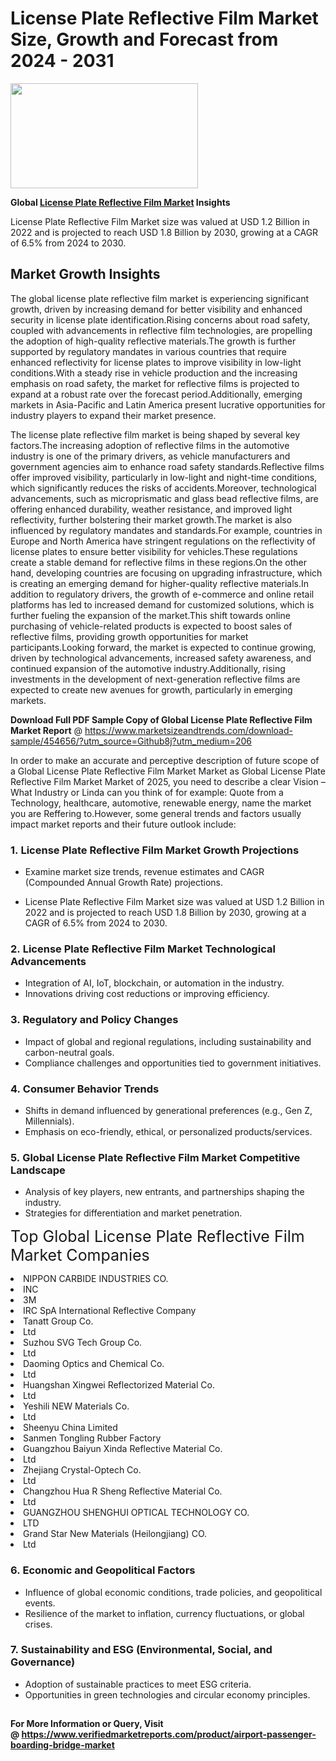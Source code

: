 <H1>License Plate Reflective Film Market Size, Growth and Forecast from 2024 - 2031</H1><img class="aligncenter size-medium wp-image-584254" src="https://thirdeyenews.in/wp-content/uploads/2024/09/Global-Market-Research-300x168.jpeg" alt="" width="300" height="168" /><p><strong>Global&nbsp;<a href="https://www.marketsizeandtrends.com/download-sample/454656/?utm_source=Github8j?utm_medium=206">License Plate Reflective Film Market</a> Insights</strong></p><p>License Plate Reflective Film Market size was valued at USD 1.2 Billion in 2022 and is projected to reach USD 1.8 Billion by 2030, growing at a CAGR of 6.5% from 2024 to 2030.</p><p><h2>Market Growth Insights</h2> <p>The global license plate reflective film market is experiencing significant growth, driven by increasing demand for better visibility and enhanced security in license plate identification.Rising concerns about road safety, coupled with advancements in reflective film technologies, are propelling the adoption of high-quality reflective materials.The growth is further supported by regulatory mandates in various countries that require enhanced reflectivity for license plates to improve visibility in low-light conditions.With a steady rise in vehicle production and the increasing emphasis on road safety, the market for reflective films is projected to expand at a robust rate over the forecast period.Additionally, emerging markets in Asia-Pacific and Latin America present lucrative opportunities for industry players to expand their market presence.</p> <p>The license plate reflective film market is being shaped by several key factors.The increasing adoption of reflective films in the automotive industry is one of the primary drivers, as vehicle manufacturers and government agencies aim to enhance road safety standards.Reflective films offer improved visibility, particularly in low-light and night-time conditions, which significantly reduces the risks of accidents.Moreover, technological advancements, such as microprismatic and glass bead reflective films, are offering enhanced durability, weather resistance, and improved light reflectivity, further bolstering their market growth.The market is also influenced by regulatory mandates and standards.For example, countries in Europe and North America have stringent regulations on the reflectivity of license plates to ensure better visibility for vehicles.These regulations create a stable demand for reflective films in these regions.On the other hand, developing countries are focusing on upgrading infrastructure, which is creating an emerging demand for higher-quality reflective materials.In addition to regulatory drivers, the growth of e-commerce and online retail platforms has led to increased demand for customized solutions, which is further fueling the expansion of the market.This shift towards online purchasing of vehicle-related products is expected to boost sales of reflective films, providing growth opportunities for market participants.Looking forward, the market is expected to continue growing, driven by technological advancements, increased safety awareness, and continued expansion of the automotive industry.Additionally, rising investments in the development of next-generation reflective films are expected to create new avenues for growth, particularly in emerging markets.</p> <p><span class=""><strong>Download Full PDF Sample Copy of Global License Plate Reflective Film Market Report</strong> @ <a href="https://www.marketsizeandtrends.com/download-sample/454656/?utm_source=Github8j?utm_medium=206" target="_blank">https://www.marketsizeandtrends.com/download-sample/454656/?utm_source=Github8j?utm_medium=206</a></span></p><p>In order to make an accurate and perceptive description of future scope of a Global&nbsp;License Plate Reflective Film Market Market as Global&nbsp;License Plate Reflective Film Market Market of 2025, you need to describe a clear Vision &ndash; What Industry or Linda can you think of for example: Quote from a Technology, healthcare, automotive, renewable energy, name the market you are Reffering to.However, some general trends and factors usually impact market reports and their future outlook include:</p><h3>1.&nbsp;<strong>License Plate Reflective Film Market Growth Projections</strong></h3><ul><li>Examine market size trends, revenue estimates and CAGR (Compounded Annual Growth Rate) projections.</li><li><p>License Plate Reflective Film Market size was valued at USD 1.2 Billion in 2022 and is projected to reach USD 1.8 Billion by 2030, growing at a CAGR of 6.5% from 2024 to 2030.</p></li></ul><h3>2.&nbsp;<strong>License Plate Reflective Film Market Technological Advancements</strong></h3><ul><li>Integration of AI, IoT, blockchain, or automation in the industry.</li><li>Innovations driving cost reductions or improving efficiency.</li></ul><h3>3.&nbsp;<strong>Regulatory and Policy Changes</strong></h3><ul><li>Impact of global and regional regulations, including sustainability and carbon-neutral goals.</li><li>Compliance challenges and opportunities tied to government initiatives.</li></ul><h3>4.&nbsp;<strong>Consumer Behavior Trends</strong></h3><ul><li>Shifts in demand influenced by generational preferences (e.g., Gen Z, Millennials).</li><li>Emphasis on eco-friendly, ethical, or personalized products/services.</li></ul><h3>5.&nbsp;<strong>Global License Plate Reflective Film Market Competitive Landscape</strong></h3><ul><li>Analysis of key players, new entrants, and partnerships shaping the industry.</li><li>Strategies for differentiation and market penetration.</li></ul><p data-pm-slice="1 1 []"><span style="color: inherit; font-family: inherit; font-size: 25px;">Top Global License Plate Reflective Film Market Companies</span></p><div class="" data-test-id=""><p><li>NIPPON CARBIDE INDUSTRIES CO.</li><li> INC</li><li> 3M</li><li> IRC SpA International Reflective Company</li><li> Tanatt Group Co.</li><li> Ltd</li><li> Suzhou SVG Tech Group Co.</li><li> Ltd</li><li> Daoming Optics and Chemical Co.</li><li> Ltd</li><li> Huangshan Xingwei Reflectorized Material Co.</li><li> Ltd</li><li> Yeshili NEW Materials Co.</li><li>Ltd</li><li> Sheenyu China Limited</li><li> Sanmen Tongling Rubber Factory</li><li> Guangzhou Baiyun Xinda Reflective Material Co.</li><li> Ltd</li><li> Zhejiang Crystal-Optech Co.</li><li>Ltd</li><li> Changzhou Hua R Sheng Reflective Material Co.</li><li>Ltd</li><li> GUANGZHOU SHENGHUI OPTICAL TECHNOLOGY CO.</li><li>LTD</li><li> Grand Star New Materials (Heilongjiang) CO.</li><li>Ltd</li></p></div><h3>6.&nbsp;<strong>Economic and Geopolitical Factors</strong></h3><ul><li>Influence of global economic conditions, trade policies, and geopolitical events.</li><li>Resilience of the market to inflation, currency fluctuations, or global crises.</li></ul><h3>7.&nbsp;<strong>Sustainability and ESG (Environmental, Social, and Governance)</strong></h3><ul><li>Adoption of sustainable practices to meet ESG criteria.</li><li>Opportunities in green technologies and circular economy principles.</li></ul><h2><strong style="font-size: 14px;">For More Information or Query, Visit @&nbsp;</strong><a style="background-color: #ffffff; font-size: 14px;" href="https://www.marketsizeandtrends.com/report/license-plate-reflective-film-market/" target="_blank">https://www.verifiedmarketreports.com/product/airport-passenger-boarding-bridge-market</a></h2>